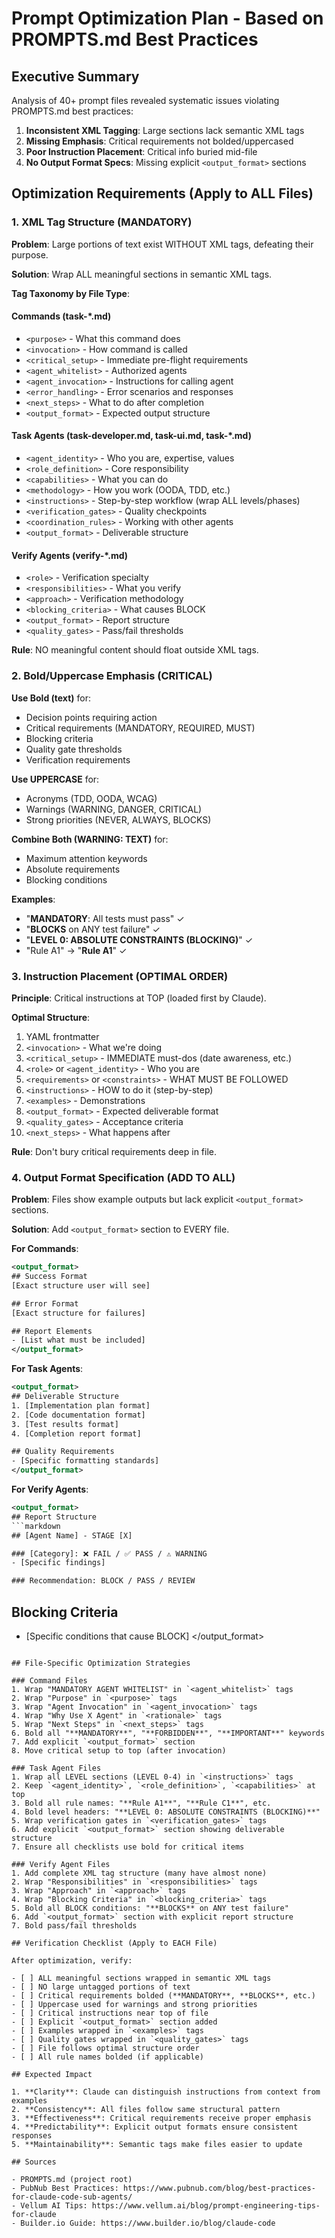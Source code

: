 # Prompt Optimization Plan - Based on PROMPTS.md Best Practices

## Executive Summary

Analysis of 40+ prompt files revealed systematic issues violating PROMPTS.md best practices:

1. **Inconsistent XML Tagging**: Large sections lack semantic XML tags
2. **Missing Emphasis**: Critical requirements not bolded/uppercased
3. **Poor Instruction Placement**: Critical info buried mid-file
4. **No Output Format Specs**: Missing explicit `<output_format>` sections

## Optimization Requirements (Apply to ALL Files)

### 1. XML Tag Structure (MANDATORY)

**Problem**: Large portions of text exist WITHOUT XML tags, defeating their purpose.

**Solution**: Wrap ALL meaningful sections in semantic XML tags.

**Tag Taxonomy by File Type**:

#### Commands (task-*.md)
- `<purpose>` - What this command does
- `<invocation>` - How command is called
- `<critical_setup>` - Immediate pre-flight requirements
- `<agent_whitelist>` - Authorized agents
- `<agent_invocation>` - Instructions for calling agent
- `<error_handling>` - Error scenarios and responses
- `<next_steps>` - What to do after completion
- `<output_format>` - Expected output structure

#### Task Agents (task-developer.md, task-ui.md, task-*.md)
- `<agent_identity>` - Who you are, expertise, values
- `<role_definition>` - Core responsibility
- `<capabilities>` - What you can do
- `<methodology>` - How you work (OODA, TDD, etc.)
- `<instructions>` - Step-by-step workflow (wrap ALL levels/phases)
- `<verification_gates>` - Quality checkpoints
- `<coordination_rules>` - Working with other agents
- `<output_format>` - Deliverable structure

#### Verify Agents (verify-*.md)
- `<role>` - Verification specialty
- `<responsibilities>` - What you verify
- `<approach>` - Verification methodology
- `<blocking_criteria>` - What causes BLOCK
- `<output_format>` - Report structure
- `<quality_gates>` - Pass/fail thresholds

**Rule**: NO meaningful content should float outside XML tags.

### 2. Bold/Uppercase Emphasis (CRITICAL)

**Use Bold (**text**)** for:
- Decision points requiring action
- Critical requirements (MANDATORY, REQUIRED, MUST)
- Blocking criteria
- Quality gate thresholds
- Verification requirements

**Use UPPERCASE** for:
- Acronyms (TDD, OODA, WCAG)
- Warnings (WARNING, DANGER, CRITICAL)
- Strong priorities (NEVER, ALWAYS, BLOCKS)

**Combine Both (**WARNING: TEXT**)** for:
- Maximum attention keywords
- Absolute requirements
- Blocking conditions

**Examples**:
- "**MANDATORY**: All tests must pass" ✓
- "**BLOCKS** on ANY test failure" ✓
- "**LEVEL 0: ABSOLUTE CONSTRAINTS (BLOCKING)**" ✓
- "Rule A1" → "**Rule A1**" ✓

### 3. Instruction Placement (OPTIMAL ORDER)

**Principle**: Critical instructions at TOP (loaded first by Claude).

**Optimal Structure**:
1. YAML frontmatter
2. `<invocation>` - What we're doing
3. `<critical_setup>` - IMMEDIATE must-dos (date awareness, etc.)
4. `<role>` or `<agent_identity>` - Who you are
5. `<requirements>` or `<constraints>` - WHAT MUST BE FOLLOWED
6. `<instructions>` - HOW to do it (step-by-step)
7. `<examples>` - Demonstrations
8. `<output_format>` - Expected deliverable format
9. `<quality_gates>` - Acceptance criteria
10. `<next_steps>` - What happens after

**Rule**: Don't bury critical requirements deep in file.

### 4. Output Format Specification (ADD TO ALL)

**Problem**: Files show example outputs but lack explicit `<output_format>` sections.

**Solution**: Add `<output_format>` section to EVERY file.

**For Commands**:
```xml
<output_format>
## Success Format
[Exact structure user will see]

## Error Format
[Exact structure for failures]

## Report Elements
- [List what must be included]
</output_format>
```

**For Task Agents**:
```xml
<output_format>
## Deliverable Structure
1. [Implementation plan format]
2. [Code documentation format]
3. [Test results format]
4. [Completion report format]

## Quality Requirements
- [Specific formatting standards]
</output_format>
```

**For Verify Agents**:
```xml
<output_format>
## Report Structure
```markdown
## [Agent Name] - STAGE [X]

### [Category]: ❌ FAIL / ✅ PASS / ⚠️ WARNING
- [Specific findings]

### Recommendation: BLOCK / PASS / REVIEW
```

## Blocking Criteria
- [Specific conditions that cause BLOCK]
</output_format>
```

## File-Specific Optimization Strategies

### Command Files
1. Wrap "MANDATORY AGENT WHITELIST" in `<agent_whitelist>` tags
2. Wrap "Purpose" in `<purpose>` tags
3. Wrap "Agent Invocation" in `<agent_invocation>` tags
4. Wrap "Why Use X Agent" in `<rationale>` tags
5. Wrap "Next Steps" in `<next_steps>` tags
6. Bold all "**MANDATORY**", "**FORBIDDEN**", "**IMPORTANT**" keywords
7. Add explicit `<output_format>` section
8. Move critical setup to top (after invocation)

### Task Agent Files
1. Wrap all LEVEL sections (LEVEL 0-4) in `<instructions>` tags
2. Keep `<agent_identity>`, `<role_definition>`, `<capabilities>` at top
3. Bold all rule names: "**Rule A1**", "**Rule C1**", etc.
4. Bold level headers: "**LEVEL 0: ABSOLUTE CONSTRAINTS (BLOCKING)**"
5. Wrap verification gates in `<verification_gates>` tags
6. Add explicit `<output_format>` section showing deliverable structure
7. Ensure all checklists use bold for critical items

### Verify Agent Files
1. Add complete XML tag structure (many have almost none)
2. Wrap "Responsibilities" in `<responsibilities>` tags
3. Wrap "Approach" in `<approach>` tags
4. Wrap "Blocking Criteria" in `<blocking_criteria>` tags
5. Bold all BLOCK conditions: "**BLOCKS** on ANY test failure"
6. Add `<output_format>` section with explicit report structure
7. Bold pass/fail thresholds

## Verification Checklist (Apply to EACH File)

After optimization, verify:

- [ ] ALL meaningful sections wrapped in semantic XML tags
- [ ] NO large untagged portions of text
- [ ] Critical requirements bolded (**MANDATORY**, **BLOCKS**, etc.)
- [ ] Uppercase used for warnings and strong priorities
- [ ] Critical instructions near top of file
- [ ] Explicit `<output_format>` section added
- [ ] Examples wrapped in `<examples>` tags
- [ ] Quality gates wrapped in `<quality_gates>` tags
- [ ] File follows optimal structure order
- [ ] All rule names bolded (if applicable)

## Expected Impact

1. **Clarity**: Claude can distinguish instructions from context from examples
2. **Consistency**: All files follow same structural pattern
3. **Effectiveness**: Critical requirements receive proper emphasis
4. **Predictability**: Explicit output formats ensure consistent responses
5. **Maintainability**: Semantic tags make files easier to update

## Sources

- PROMPTS.md (project root)
- PubNub Best Practices: https://www.pubnub.com/blog/best-practices-for-claude-code-sub-agents/
- Vellum AI Tips: https://www.vellum.ai/blog/prompt-engineering-tips-for-claude
- Builder.io Guide: https://www.builder.io/blog/claude-code
